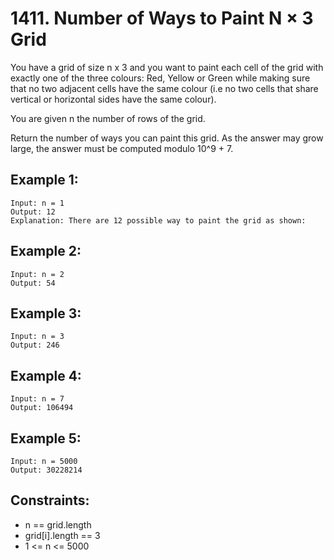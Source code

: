 # 1411. Number of Ways to Paint N × 3 Grid

You have a grid of size n x 3 and you want to paint each cell of the grid with exactly one of the three colours: Red, Yellow or Green while making sure that no two adjacent cells have the same colour (i.e no two cells that share vertical or horizontal sides have the same colour).

You are given n the number of rows of the grid.

Return the number of ways you can paint this grid. As the answer may grow large, the answer must be computed modulo 10^9 + 7.

## Example 1:

```
Input: n = 1
Output: 12
Explanation: There are 12 possible way to paint the grid as shown:
```

## Example 2:

```
Input: n = 2
Output: 54
```

## Example 3:

```
Input: n = 3
Output: 246
```

## Example 4:

```
Input: n = 7
Output: 106494
```

## Example 5:

```
Input: n = 5000
Output: 30228214
```

## Constraints:

* n == grid.length
* grid[i].length == 3
* 1 <= n <= 5000